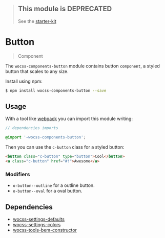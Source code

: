 > ## This module is DEPRECATED
> See the [starter-kit](https://github.com/wocss/starter-kit)

# Button

> Component

The `wocss-components-button` module contains button `component`, a styled button that scales to any size.

Install using npm:

```sh
$ npm install wocss-components-button --save
```

## Usage

With a tool like [webpack](https://webpack.github.io/) you can import this module writing:

```scss
// dependencies imports

@import '~wocss-components-button';
```

Then you can use the `c-button` class for a styled button:

```html
<button class="c-button" type="button">Cool</button>
<a class="c-button" href="#!">Awesome</a>
```

### Modifiers

* `o-button--outline` for a outline button.
* `o-button--oval` for a oval button.

## Dependencies

* [wocss-settings-defaults](https://github.com/wocss/settings.defaults)
* [wocss-settings-colors](https://github.com/wocss/settings.colors)
* [wocss-tools-bem-constructor](https://github.com/wocss/tools.bem-constructor)
